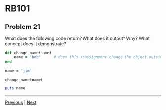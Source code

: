# RB101
## Problem 21

What does the following code return? What does it output? Why? What concept does it demonstrate?

```ruby
def change_name(name)
	name = 'bob'      # does this reassignment change the object outside the method?
end

name = 'jim'

change_name(name)

puts name
```

---

[Previous](020.md) | [Next](022.md)

